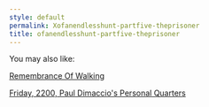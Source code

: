 ```yaml
---
style: default
permalink: Xofanendlesshunt-partfive-theprisoner
title: ofanendlesshunt-partfive-theprisoner
---
```

You may also like:

[Remembrance Of Walking](http://scp-wiki.net/remembrance-of-walking)

[Friday, 2200, Paul Dimaccio's Personal Quarters](http://scp-wiki.net/friday-2200-paul-dimaccios-personal-quarters)
